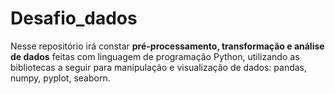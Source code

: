 # Desafio_dados
 Nesse repositório irá constar **pré-processamento, transformação e análise de dados** feitas com linguagem de programação Python, utilizando as bibliotecas a seguir para manipulação e visualização de dados: pandas, numpy, pyplot, seaborn.
